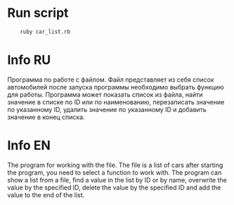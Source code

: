 # Run script

```sh
    ruby car_list.rb
```

# Info RU
Программа по работе с файлом. Файл представляет из себя список автомобилей
после запуска программы необходимо выбрать функцию для работы. Программа может
показать список из файла, найти значение в списке по ID или по наименованию, 
перезаписать значение по указанному ID, удалить значение по указанному ID и 
добавить значение в конец списка.

# Info EN
The program for working with the file. The file is a list of cars
after starting the program, you need to select a function to work with. The 
program can show a list from a file, find a value in the list by ID or by name,
overwrite the value by the specified ID, delete the value by the specified ID and
add the value to the end of the list.